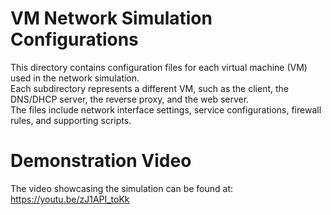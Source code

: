 # VM Network Simulation Configurations

This directory contains configuration files for each virtual machine (VM) used in the network simulation.  
Each subdirectory represents a different VM, such as the client, the DNS/DHCP server, the reverse proxy, and the web server.  
The files include network interface settings, service configurations, firewall rules, and supporting scripts.

# Demonstration Video

The video showcasing the simulation can be found at:
https://youtu.be/zJ1API_toKk
